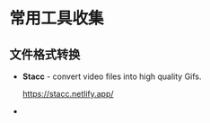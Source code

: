 

# 常用工具收集

## 文件格式转换

- **Stacc** - convert video files into high quality Gifs.

  https://stacc.netlify.app/

- 

